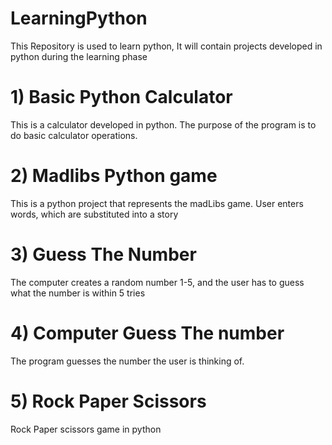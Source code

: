 # LearningPython
This Repository is used to learn python, It will contain projects developed in python during the learning phase

# 1) Basic Python Calculator
This is a calculator developed in python. The purpose of the program is to do basic 
calculator operations.

# 2) Madlibs Python game
This is a python project that represents the madLibs game. User enters words, which are substituted into a story

# 3) Guess The Number
The computer creates a random number 1-5, and the user has to guess what the number
is within 5 tries

# 4) Computer Guess The number
The program guesses the number the user is thinking of.

# 5) Rock Paper Scissors
 Rock Paper scissors game in python 